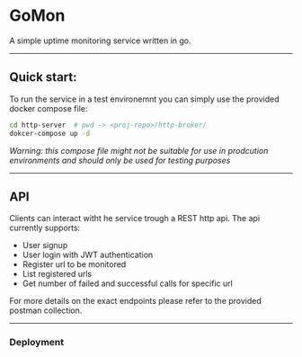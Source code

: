 # GoMon
A simple uptime monitoring service written in go.

---
## Quick start:
To run the service in a test environemnt you can simply use the provided docker compose file:
```bash
cd http-server  # pwd -> <proj-repo>/http-broker/
dokcer-compose up -d
```
*Warning: this compose file might not be suitable for use in prodcution environments and should only be used for testing purposes*

---
## API
Clients can interact witht he service trough a REST http api. The api currently supports:

- User signup
- User login with JWT authentication
- Register url to be monitored
- List registered urls
- Get number of failed and successful calls for specific url

For more details on the exact endpoints please refer to the provided postman collection.

---
### Deployment

